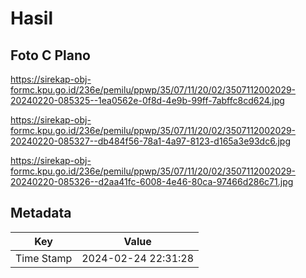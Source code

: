 # Hasil

## Foto C Plano

https://sirekap-obj-formc.kpu.go.id/236e/pemilu/ppwp/35/07/11/20/02/3507112002029-20240220-085325--1ea0562e-0f8d-4e9b-99ff-7abffc8cd624.jpg

https://sirekap-obj-formc.kpu.go.id/236e/pemilu/ppwp/35/07/11/20/02/3507112002029-20240220-085327--db484f56-78a1-4a97-8123-d165a3e93dc6.jpg

https://sirekap-obj-formc.kpu.go.id/236e/pemilu/ppwp/35/07/11/20/02/3507112002029-20240220-085326--d2aa41fc-6008-4e46-80ca-97466d286c71.jpg


## Metadata

| Key        | Value               |
| ---------- | ------------------- |
| Time Stamp | 2024-02-24 22:31:28 |



